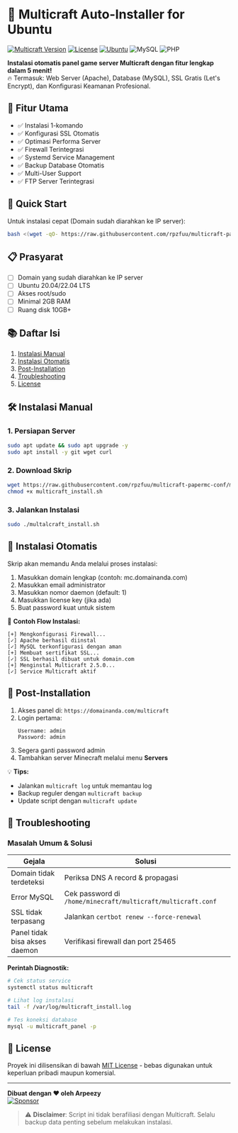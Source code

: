 # 🚀 Multicraft Auto-Installer for Ubuntu

[![Multicraft Version](https://img.shields.io/badge/Multicraft-2.5.0-blue.svg)](https://www.multicraft.org)
[![License](https://img.shields.io/badge/License-MIT-green.svg)](https://opensource.org/licenses/MIT)
[![Ubuntu](https://img.shields.io/badge/Tested%20on-Ubuntu%2020.04%20|%2022.04-orange)](https://ubuntu.com)
![MySQL](https://img.shields.io/badge/MySQL-8.0+-blue.svg)
![PHP](https://img.shields.io/badge/PHP-7.4+-purple.svg)

**Instalasi otomatis panel game server Multicraft dengan fitur lengkap dalam 5 menit!**  
🔥 Termasuk: Web Server (Apache), Database (MySQL), SSL Gratis (Let's Encrypt), dan Konfigurasi Keamanan Profesional.

## 🌟 Fitur Utama
- ✅ Instalasi 1-komando
- ✅ Konfigurasi SSL Otomatis
- ✅ Optimasi Performa Server
- ✅ Firewall Terintegrasi
- ✅ Systemd Service Management
- ✅ Backup Database Otomatis
- ✅ Multi-User Support
- ✅ FTP Server Terintegrasi

## 🚀 Quick Start
Untuk instalasi cepat (Domain sudah diarahkan ke IP server):
```bash
bash <(wget -qO- https://raw.githubusercontent.com/rpzfuu/multicraft-papermc-conf/main/multicraft_install.sh)
```

## 📋 Prasyarat
- [ ] Domain yang sudah diarahkan ke IP server
- [ ] Ubuntu 20.04/22.04 LTS
- [ ] Akses root/sudo
- [ ] Minimal 2GB RAM
- [ ] Ruang disk 10GB+

## 📚 Daftar Isi
1. [Instalasi Manual](#-instalasi-manual)
2. [Instalasi Otomatis](#-instalasi-otomatis)
3. [Post-Installation](#-post-installation)
4. [Troubleshooting](#-troubleshooting)
5. [License](#-license)

## 🛠 Instalasi Manual

### 1. Persiapan Server
```bash
sudo apt update && sudo apt upgrade -y
sudo apt install -y git wget curl
```

### 2. Download Skrip
```bash
wget https://raw.githubusercontent.com/rpzfuu/multicraft-papermc-conf/main/multicraft_install.sh
chmod +x multicraft_install.sh
```

### 3. Jalankan Instalasi
```bash
sudo ./multalcraft_install.sh
```

## 🤖 Instalasi Otomatis
Skrip akan memandu Anda melalui proses instalasi:
1. Masukkan domain lengkap (contoh: mc.domainanda.com)
2. Masukkan email administrator
3. Masukkan nomor daemon (default: 1)
4. Masukkan license key (jika ada)
5. Buat password kuat untuk sistem

📝 **Contoh Flow Instalasi:**
```
[+] Mengkonfigurasi Firewall...
[✓] Apache berhasil diinstal
[✓] MySQL terkonfigurasi dengan aman
[+] Membuat sertifikat SSL...
[✓] SSL berhasil dibuat untuk domain.com
[+] Menginstal Multicraft 2.5.0...
[✓] Service Multicraft aktif
```

## 🎉 Post-Installation
1. Akses panel di: `https://domainanda.com/multicraft`
2. Login pertama:
   ```
   Username: admin
   Password: admin
   ```
3. Segera ganti password admin
4. Tambahkan server Minecraft melalui menu **Servers**

💡 **Tips:**
- Jalankan `multicraft log` untuk memantau log
- Backup reguler dengan `multicraft backup`
- Update script dengan `multicraft update`

## 🔧 Troubleshooting

### Masalah Umum & Solusi

| Gejala                          | Solusi                                  |
|---------------------------------|-----------------------------------------|
| Domain tidak terdeteksi         | Periksa DNS A record & propagasi       |
| Error MySQL                     | Cek password di `/home/minecraft/multicraft/multicraft.conf` |
| SSL tidak terpasang             | Jalankan `certbot renew --force-renewal` |
| Panel tidak bisa akses daemon   | Verifikasi firewall dan port 25465     |

**Perintah Diagnostik:**
```bash
# Cek status service
systemctl status multicraft

# Lihat log instalasi
tail -f /var/log/multicraft_install.log

# Tes koneksi database
mysql -u multicraft_panel -p
```

## 📜 License
Proyek ini dilisensikan di bawah [MIT License](LICENSE) - bebas digunakan untuk keperluan pribadi maupun komersial.

---

**Dibuat dengan ❤️ oleh Arpeezy**  
[![Sponsor](https://img.shields.io/badge/Buy_Me_A_Coffee-FFDD00?style=for-the-badge&logo=buy-me-a-coffee&logoColor=black)](https://saweria.co/Arpeezy)

> ⚠️ **Disclaimer**: Script ini tidak berafiliasi dengan Multicraft. Selalu backup data penting sebelum melakukan instalasi.
